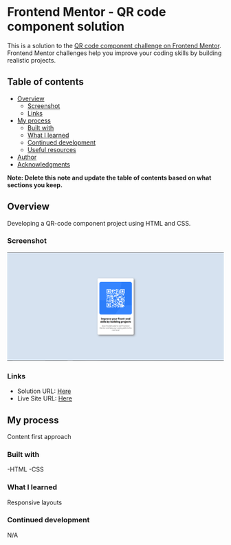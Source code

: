 # Frontend Mentor - QR code component solution

This is a solution to the [QR code component challenge on Frontend Mentor](https://www.frontendmentor.io/challenges/qr-code-component-iux_sIO_H). Frontend Mentor challenges help you improve your coding skills by building realistic projects.

## Table of contents

- [Overview](#overview)
  - [Screenshot](#screenshot)
  - [Links](#links)
- [My process](#my-process)
  - [Built with](#built-with)
  - [What I learned](#what-i-learned)
  - [Continued development](#continued-development)
  - [Useful resources](#useful-resources)
- [Author](#author)
- [Acknowledgments](#acknowledgments)

**Note: Delete this note and update the table of contents based on what sections you keep.**

## Overview

Developing a QR-code component project using HTML and CSS.

### Screenshot

![](/images/desktop.png)

### Links

- Solution URL: [Here](https://github.com/ghxstevxrtus/QR-Code-FEM-Challenge-1)
- Live Site URL: [Here](https://ghxstevxrtus.github.io/QR-Code-FEM-Challenge-1/)

## My process

Content first approach

### Built with

-HTML
-CSS

### What I learned

Responsive layouts

### Continued development

N/A 


